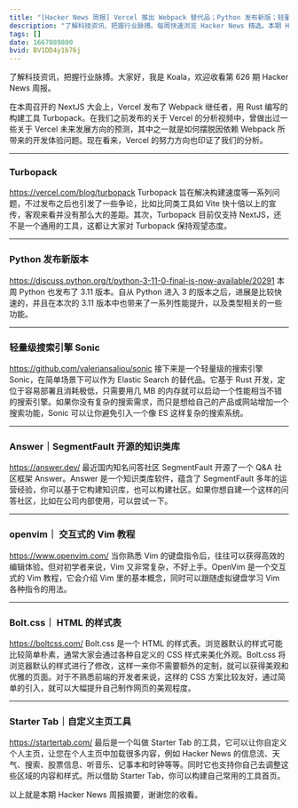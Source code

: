 ```yaml
---
title: "[Hacker News 周报] Vercel 推出 Webpack 替代品；Python 发布新版；轻量级搜索引擎 Sonic"
description: "了解科技资讯、把握行业脉搏。每周快速浏览 Hacker News 精选。本期 Hacker Newsletter 地址：https://mailchi.mp/hackernewsletter/626"
tags: []
date: 1667089800
bvid: BV1DD4y1b76j
---
```

了解科技资讯，把握行业脉搏。大家好，我是 Koala，欢迎收看第 626 期 Hacker News 周报。

在本周召开的 NextJS 大会上，Vercel 发布了 Webpack 继任者，用 Rust 编写的构建工具 Turbopack。在我们之前发布的关于 Vercel 的分析视频中，曾做出过一些关于 Vercel 未来发展方向的预测，其中之一就是如何摆脱因依赖 Webpack 所带来的开发体验问题。现在看来，Vercel 的努力方向也印证了我们的分析。

---

### Turbopack
https://vercel.com/blog/turbopack
Turbopack 旨在解决构建速度等一系列问题，不过发布之后也引发了一些争论，比如比同类工具如 Vite 快十倍以上的宣传，客观来看并没有那么大的差距。其次，Turbopack 目前仅支持 NextJS，还不是一个通用的工具，这都让大家对 Turbopack 保持观望态度。

---

### Python 发布新版本
https://discuss.python.org/t/python-3-11-0-final-is-now-available/20291
本周 Python 也发布了 3.11 版本。自从 Python 进入 3 的版本之后，进展是比较快速的，并且在本次的 3.11 版本中也带来了一系列性能提升，以及类型相关的一些功能。

---

### 轻量级搜索引擎 Sonic
https://github.com/valeriansaliou/sonic
接下来是一个轻量级的搜索引擎 Sonic，在简单场景下可以作为 Elastic Search 的替代品。它基于 Rust 开发，定位于容易部署且消耗极低，只需要用几 MB 的内存就可以启动一个性能相当不错的搜索引擎。如果你没有复杂的搜索需求，而只是想给自己的产品或网站增加一个搜索功能，Sonic 可以让你避免引入一个像 ES 这样复杂的搜索系统。

---

### Answer｜SegmentFault 开源的知识类库
https://answer.dev/
最近国内知名问答社区 SegmentFault 开源了一个 Q&A 社区框架 Answer。Answer 是一个知识类库软件，蕴含了 SegmentFault 多年的运营经验，你可以基于它构建知识库，也可以构建社区。如果你想自建一个这样的问答社区，比如在公司内部使用，可以尝试一下。

---

### openvim｜ 交互式的 Vim 教程
https://www.openvim.com/
当你熟悉 Vim 的键盘指令后，往往可以获得高效的编辑体验。但对初学者来说，Vim 又非常复杂，不好上手。OpenVim 是一个交互式的 Vim 教程，它会介绍 Vim 里的基本概念，同时可以跟随虚拟键盘学习 Vim 各种指令的用法。

---

### Bolt.css｜ HTML 的样式表
https://boltcss.com/
Bolt.css 是一个 HTML 的样式表。浏览器默认的样式可能比较简单朴素，通常大家会通过各种自定义的 CSS 样式来美化外观。Bolt.css 将浏览器默认的样式进行了修改，这样一来你不需要额外的定制，就可以获得美观和优雅的页面。对于不熟悉前端的开发者来说，这样的 CSS 方案比较友好，通过简单的引入，就可以大幅提升自己制作网页的美观程度。

---

### Starter Tab｜自定义主页工具
https://startertab.com/
最后是一个叫做 Starter Tab 的工具，它可以让你自定义个人主页，让您在个人主页中加载很多内容，例如 Hacker News 的信息流、天气、搜索、股票信息、听音乐、记事本和时钟等等。同时它也支持你自己去调整这些区域的内容和样式。所以借助 Starter Tab，你可以构建自己常用的工具首页。

以上就是本期 Hacker News 周报摘要，谢谢您的收看。

